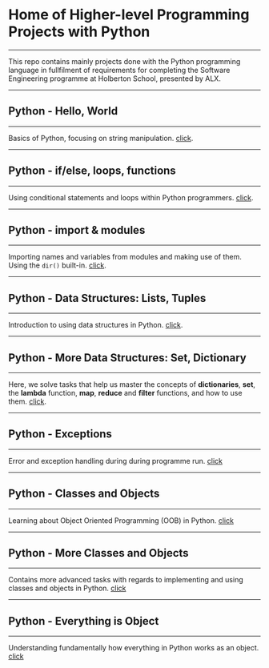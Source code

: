 # Home of Higher-level Programming Projects with Python

---

This repo contains mainly projects done with the Python programming language in
fullfilment of requirements for completing the Software Engineering programme
at Holberton School, presented by ALX.

---

## Python - Hello, World

---

Basics of Python, focusing on string manipulation. [click](https://github.com/chee-zaram/alx-higher_level_programming/tree/main/0x00-python-hello_world).

---

## Python - if/else, loops, functions

---

Using conditional statements and loops within Python programmers. [click](https://github.com/chee-zaram/alx-higher_level_programming/tree/main/0x01-python-if_else_loops_functions).

---

## Python - import & modules

---

Importing names and variables from modules and making use of them. Using the `dir()` built-in. [click](https://github.com/chee-zaram/alx-higher_level_programming/tree/main/0x02-python-import_modules).

---

## Python - Data Structures: Lists, Tuples

---

Introduction to using data structures in Python. [click](https://github.com/chee-zaram/alx-higher_level_programming/tree/main/0x03-python-data_structures).

---

## Python - More Data Structures: Set, Dictionary

---

Here, we solve tasks that help us master the concepts of **dictionaries**, **set**, the **lambda** function, **map**, **reduce** and **filter** functions, and how to use them. [click](https://github.com/chee-zaram/alx-higher_level_programming/tree/main/0x04-python-more_data_structures).

---

## Python - Exceptions

---

Error and exception handling during during programme run. [click](https://github.com/chee-zaram/alx-higher_level_programming/tree/main/0x05-python-exceptions)

---

## Python - Classes and Objects

---

Learning about Object Oriented Programming (OOB) in Python. [click](https://github.com/chee-zaram/alx-higher_level_programming/tree/main/0x06-python-classes)

---

## Python - More Classes and Objects

---

Contains more advanced tasks with regards to implementing and using classes and objects in Python. [click]()

---

## Python - Everything is Object

---

Understanding fundamentally how everything in Python works as an object. [click]()
